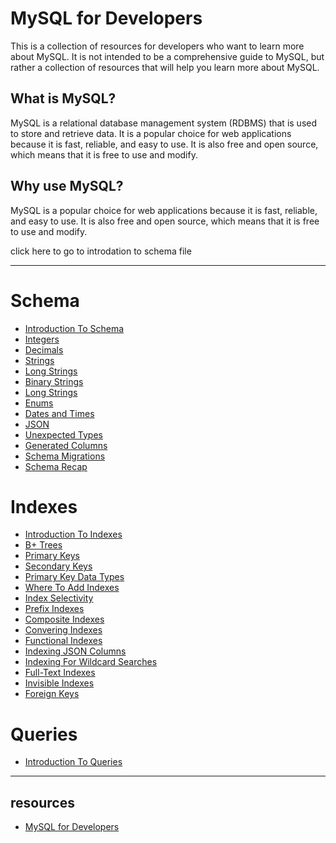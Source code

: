 # MySQL for Developers

This is a collection of resources for developers who want to learn more about MySQL. It is not intended to be a comprehensive guide to MySQL, but rather a collection of resources that will help you learn more about MySQL.

## What is MySQL?

MySQL is a relational database management system (RDBMS) that is used to store and retrieve data. It is a popular choice for web applications because it is fast, reliable, and easy to use. It is also free and open source, which means that it is free to use and modify.

## Why use MySQL?

MySQL is a popular choice for web applications because it is fast, reliable, and easy to use. It is also free and open source, which means that it is free to use and modify.

click here to go to introdation to schema file

---
# Schema 
* [Introduction To Schema](Schema/introduction-to-schema.md)
* [Integers](Schema/integers.md)
* [Decimals](Schema/decimals.md)
* [Strings](Schema/strings.md)
* [Long Strings](Schema/long-strings.md)
* [Binary Strings](Schema/binary-strings.md)
* [Long Strings](Schema/long-strings.md)
* [Enums](Schema/enums.md)
* [Dates and Times](Schema/dates.md)
* [JSON](Schema/json.md)
* [Unexpected Types](Schema/unexpected-types.md)
* [Generated Columns](Schema/generated-columns.md)
* [Schema Migrations](Schema/schema-migrations.md)
* [Schema Recap](Schema/schema-recap.md)

# Indexes
* [Introduction To Indexes](Indexes/introduction-to-indexes.md)
* [B+ Trees](Indexes/b-trees.md)
* [Primary Keys](Indexes/primary-keys.md)
* [Secondary Keys](Indexes/secondary-keys.md)
* [Primary Key Data Types](Indexes/primary-key-data-types.md)
* [Where To Add Indexes](Indexes/where-to-add-indexes.md)
* [Index Selectivity](Indexes/index-selectivity.md)
* [Prefix Indexes](Indexes/prefix-indexes.md)
* [Composite Indexes](Indexes/composite-indexes.md)
* [Convering Indexes](Indexes/convering-indexes.md)
* [Functional Indexes](Indexes/functional-indexes.md)
* [Indexing JSON Columns](Indexes/indexing-json-columns.md)
* [Indexing For Wildcard Searches](Indexes/indexing-for-wildcard-searches.md)
* [Full-Text Indexes](Indexes/fulltext-indexes.md)
* [Invisible Indexes](Indexes/invisible-indexes.md)
* [Foreign Keys](Indexes/foreign-keys.md)

# Queries
* [Introduction To Queries](Queries/introduction-to-queries.md)
---

## resources
* [MySQL for Developers](https://planetscale.com/courses/mysql-for-developers/)